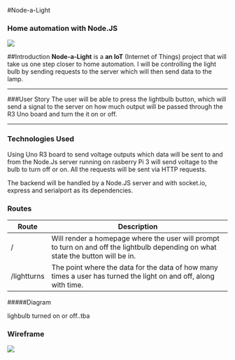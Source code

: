 #Node-a-Light
### Home automation with Node.JS


![](http://i.giphy.com/13iYERGkiczl5e.gif)


##Introduction 
**Node-a-Light** is a **an IoT** (Internet of Things) project that will take us one step closer to home automation. I will be controlling the light bulb by sending requests to the server which will then send data to the lamp.

-----
###User Story
The user will be able to press the lightbulb button, which will send a signal to the server on how much output will be passed through the R3 Uno board and turn the it on or off.


-----

### Technologies Used 
Using Uno R3 board to send voltage outputs which data will be sent to and from the Node.Js server running on rasberry Pi 3 will send voltage to the bulb to turn off or on. All the requests will be sent via HTTP requests.  

The backend will be handled by a  Node.JS server and with socket.io, express and serialport as its dependencies.


### Routes


| Route | Description |
|------|--------------|
| /    | Will render a homepage where the user will prompt to turn on and off the lightbulb depending on what state the button will be in. |
| /lightturns| The point where the data for the data of how many times a user has turned the light on and off, along with time. |


#####Diagram 

lighbulb turned on or off..tba

### Wireframe

![](http://i.imgur.com/bf0eMsW.png)

